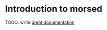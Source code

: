 # Introduction to morsed

TODO: write [great documentation](http://jacobian.org/writing/what-to-write/)
